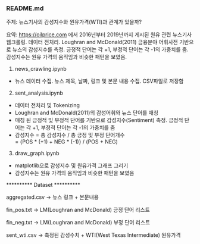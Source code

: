 ### README.md


주제: 뉴스기사의 감성지수와 원유가격(WTI)과 관계가 있을까? 

요약: https://oilprice.com 에서 2016년부터 2019년까지 게시된 원유 관련 뉴스기사 웹크롤링. 데이터 전처리. 
Loughran and McDonald(2011) 금융분야 어휘사전 기반으로 뉴스의 감성지수를 측정. 긍정적 단어는 각 +1, 부정적 단어는 각 -1의 가중치를 줌. 
감성지수는 원유 가격의 움직임과 비슷한 패턴을 보였음.



1. news_crawling.ipynb

- 뉴스 데이터 수집. 뉴스 제목, 날짜, 링크 및 본문 내용 수집. CSV파일로 저장함 


2. sent_analysis.ipynb

- 데이터 전처리 및 Tokenizing
- Loughran and McDonald(2011)의 감성어휘와 뉴스 단어를 매칭  
- 매칭 된 긍정적 및 부정적 단어를 기반으로 감성지수(Sentiment) 측정. 긍정적 단어는 각 +1, 부정적 단어는 각 -1의 가중치를 줌  
- 감성지수 = 총 감성지수 / 총 긍정 및 부정 단어개수  
           = {POS * (+1) + NEG * (-1)} / (POS + NEG) 


3. draw_graph.ipynb

- matplotlib으로 감성지수 및 원유가격 그래프 그리기 
- 감성지수는 원유 가격의 움직임과 비슷한 패턴을 보였음



********** Dataset **********

aggregated.csv -> 뉴스 링크 + 본문내용

fin_pos.txt -> LM(Loughran and McDonald) 긍정 단어 리스트 

fin_neg.txt -> LM(Loughran and McDonald) 부정 단어 리스트 

sent_wti.csv -> 측정된 감성수치 + WTI(West Texas Intermediate) 원유가격   





